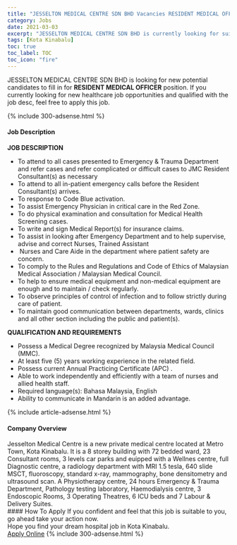 ```yaml
---
title: "JESSELTON MEDICAL CENTRE SDN BHD Vacancies RESIDENT MEDICAL OFFICER" 
category: Jobs 
date: 2021-03-03 
excerpt: "JESSELTON MEDICAL CENTRE SDN BHD is currently looking for suitable person to fill in the RESIDENT MEDICAL OFFICER which positioned at Kota Kinabalu" 
tags: [Kota Kinabalu] 
toc: true 
toc_label: TOC 
toc_icon: "fire" 
--- 
```


<p>JESSELTON MEDICAL CENTRE SDN BHD is looking for new potential candidates to fill in for <b>RESIDENT MEDICAL OFFICER</b> position. If you currently looking for new healthcare job opportunities and qualified with the job desc, feel free to apply this job.
</p>{% include 300-adsense.html %} 
<div><div><h4>Job Description</h4></div><div><div><span><div><p><strong>JOB DESCRIPTION</strong></p><ul><li>To attend to all cases presented to Emergency &amp; Trauma Department and refer cases and refer complicated or difficult cases to JMC Resident Consultant(s) as necessary</li><li>To attend to all in-patient emergency calls before the Resident Consultant(s) arrives.</li><li>To response to Code Blue activation.</li><li>To assist Emergency Physician in critical care in the Red Zone.</li><li>To do physical examination and consultation for Medical Health Screening cases.</li><li>To write and sign Medical Report(s) for insurance claims.</li><li>To assist in looking after Emergency Department and to help supervise, advise and correct Nurses, Trained Assistant</li><li>&#160;Nurses and Care Aide in the department where patient safety are concern.</li><li>To comply to the Rules and Regulations and Code of Ethics of Malaysian Medical Association / Malaysian Medical Council.</li><li>To help to ensure medical equipment and non-medical equipment are enough and to maintain / check regularly.</li><li>To observe principles of control of infection and to follow strictly during care of patient.</li><li>To maintain good communication between departments, wards, clinics and all other section including the public and patient(s).</li></ul><p><strong>QUALIFICATION AND REQUIREMENTS</strong></p><ul><li>Possess a Medical Degree recognized by Malaysia Medical Council (MMC).</li><li>At least five (5) years working experience in the related field.</li><li>Possess current Annual Practicing Certificate (APC) .</li><li>Able to work independently and efficiently with a team of nurses and allied health staff.</li><li>Required language(s): Bahasa Malaysia, English</li><li>Ability to communicate in Mandarin is an added advantage.</li></ul></div></span></div></div></div> 
{% include article-adsense.html %} 
<div><div><h4>Company Overview</h4></div><div><div><span><div><div>Jesselton Medical Centre is a new private medical centre located&#160;at Metro Town, Kota Kinabalu. It is a 8 storey building with&#160;72 bedded ward,&#160;23 Consultant rooms, 3 levels car parks and euipped with a Wellnes centre, full Diagnostic centre, a radiology department with MRI 1.5 tesla, 640 slide MSCT, fluoroscopy, standard x-ray, mammography, bone densitometry and ultrasound scan. A Physiotherapy centre, 24 hours Emergency &amp; Trauma Department, Pathology testing laboratory, Haemodialysis centre, 3 Endoscopic Rooms, 3 Operating Theatres, 6&#160;ICU beds and 7 Labour &amp; Delivery Suites.</div></div></span></div></div></div> 
#### How To Apply 
If you confident and feel that this job is suitable to you, go ahead take your action now. <br/> 
Hope you find your dream hospital job in Kota Kinabalu. <br/> 
<a href="https://www.jobstreet.com.my/en/job/resident-medical-officer-4481802?jobId=jobstreet-my-job-4481802" class="btn btn--warning" target="_blank" rel="nofollow noopenner">Apply Online</a> 
{% include 300-adsense.html %} 